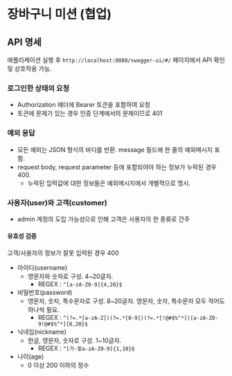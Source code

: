 # 장바구니 미션 (협업)

## API 명세

애플리케이션 실행 후 `http://localhost:8080/swagger-ui/#/` 페이지에서 API 확인 및 상호작용 가능.

### 로그인한 상태의 요청

- Authorization 헤더에 Bearer 토큰을 포함하여 요청
- 토큰에 문제가 있는 경우 인증 단계에서의 문제이므로 401

### 예외 응답

- 모든 예외는 JSON 형식의 바디를 반환. message 필드에 한 줄의 예외메시지 포함.
- request body, request parameter 등에 포함되어야 하는 정보가 누락된 경우 400.
    - 누락된 입력값에 대한 정보들은 예외메시지에서 개별적으로 명시.

### 사용자(user)와 고객(customer)

- admin 계정의 도입 가능성으로 인해 고객은 사용자의 한 종류로 간주

#### 유효성 검증

고객/사용자의 정보가 잘못 입력된 경우 400

- 아이디(username)
    - 영문자와 숫자로 구성. 4~20글자.
        - REGEX : `^[a-zA-Z0-9]{4,20}$`
- 비밀번호(password)
    - 영문자, 숫자, 특수문자로 구성. 8~20글자. 영문자, 숫자, 특수문자 모두 적어도 하나씩 필요.
        - REGEX : `^(?=.*[a-zA-Z])(?=.*[0-9])(?=.*[!@#$%^*])[a-zA-Z0-9!@#$%^*]{8,20}$`
- 닉네임(nickname)
    - 한글, 영문자, 숫자로 구성. 1~10글자.
        - REGEX : `^[가-힣a-zA-Z0-9]{1,10}$`
- 나이(age)
    - 0 이상 200 이하의 정수
